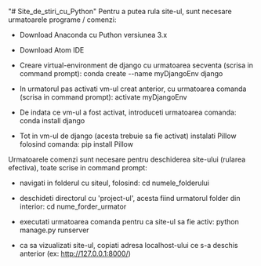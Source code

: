 "# Site_de_stiri_cu_Python"
Pentru a putea rula site-ul, sunt necesare urmatoarele programe / comenzi:

- Download Anaconda cu Puthon versiunea 3.x

- Download Atom IDE

- Creare virtual-environment de django cu urmatoarea secventa (scrisa in command prompt): conda create --name myDjangoEnv django

- In urmatorul pas activati vm-ul creat anterior, cu urmatoarea comanda (scrisa in command prompt): activate myDjangoEnv

- De indata ce vm-ul a fost activat, introduceti urmatoarea comanda: conda install django

- Tot in vm-ul de django (acesta trebuie sa fie activat) instalati Pillow folosind comanda: pip install Pillow


Urmatoarele comenzi sunt necesare pentru deschiderea site-ului (rularea efectiva), toate scrise in command prompt:

- navigati in folderul cu siteul, folosind: cd numele_folderului

- deschideti directorul cu 'project-ul', acesta fiind urmatorul folder din interior: cd nume_forder_urmator

- executati urmatoarea comanda pentru ca site-ul sa fie activ: python manage.py runserver

- ca sa vizualizati site-ul, copiati adresa localhost-ului ce s-a deschis anterior (ex: http://127.0.0.1:8000/)
